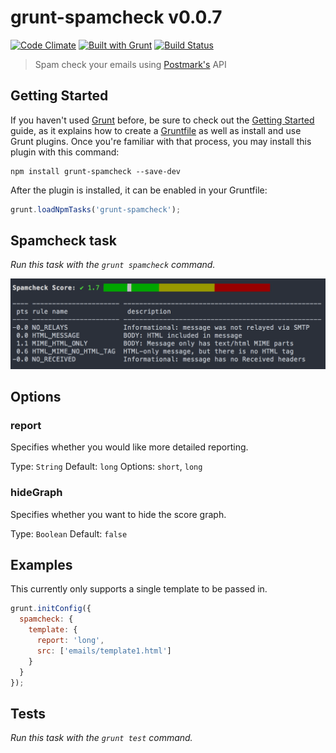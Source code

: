 # grunt-spamcheck v0.0.7

[![Code Climate](https://codeclimate.com/github/derekrushforth/grunt-spamcheck/badges/gpa.svg)](https://codeclimate.com/github/derekrushforth/grunt-spamcheck)
[![Built with Grunt](https://cdn.gruntjs.com/builtwith.png)](http://gruntjs.com/)
[![Build Status](https://travis-ci.org/derekrushforth/grunt-spamcheck.svg)](https://travis-ci.org/derekrushforth/grunt-spamcheck)

> Spam check your emails using [Postmark's](http://spamcheck.postmarkapp.com) API

## Getting Started

If you haven't used [Grunt](http://gruntjs.com/) before, be sure to check out the [Getting Started](http://gruntjs.com/getting-started) guide, as it explains how to create a [Gruntfile](http://gruntjs.com/sample-gruntfile) as well as install and use Grunt plugins. Once you're familiar with that process, you may install this plugin with this command:

```shell
npm install grunt-spamcheck --save-dev
```

After the plugin is installed, it can be enabled in your Gruntfile:

```js
grunt.loadNpmTasks('grunt-spamcheck');
```

## Spamcheck task
_Run this task with the `grunt spamcheck` command._

![grunt-spamcheck](grunt-spamcheck.png?raw=true)

## Options

### report
Specifies whether you would like more detailed reporting.

Type: `String`
Default: `long`
Options: `short`, `long`

### hideGraph
Specifies whether you want to hide the score graph.

Type: `Boolean`
Default: `false`


## Examples
This currently only supports a single template to be passed in.

```javascript
grunt.initConfig({
  spamcheck: {
    template: {
      report: 'long',
      src: ['emails/template1.html']
    }
  }
});
```

## Tests
_Run this task with the `grunt test` command._